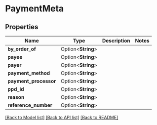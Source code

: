 # PaymentMeta

## Properties

Name | Type | Description | Notes
------------ | ------------- | ------------- | -------------
**by_order_of** | Option<**String**> |  | 
**payee** | Option<**String**> |  | 
**payer** | Option<**String**> |  | 
**payment_method** | Option<**String**> |  | 
**payment_processor** | Option<**String**> |  | 
**ppd_id** | Option<**String**> |  | 
**reason** | Option<**String**> |  | 
**reference_number** | Option<**String**> |  | 

[[Back to Model list]](../README.md#documentation-for-models) [[Back to API list]](../README.md#documentation-for-api-endpoints) [[Back to README]](../README.md)


